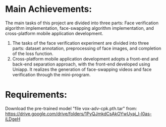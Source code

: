 # Main Achievements:
The main tasks of this project are divided into three parts: Face verification algorithm implementation, face-swapping algorithm implementation, and cross-platform mobile application development.
1. The tasks of the face verification experiment are divided into three parts: dataset annotation, preprocessing of face images, and completion of the loss function.
2. Cross-platform mobile application development adopts a front-end and back-end separation approach, with the front-end developed using Uniapp. It realizes the generation of face-swapping videos and face verification through the mini-program.
# Requirements:
Download the pre-trained model "file vox-adv-cpk.pth.tar" from: https://drive.google.com/drive/folders/1PyQJmkdCsAkOYwUyaj_l-l0as-iLDgeH
